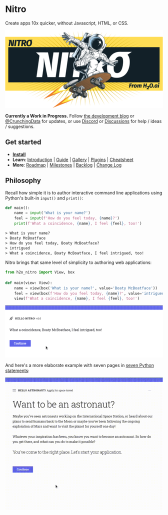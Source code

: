 # Nitro

Create apps 10x quicker, without Javascript, HTML, or CSS.

![Nitro](docs/assets/banner.png)

**Currently a Work in Progress.**
Follow [the development blog](https://wrong.technology/tags/nitro/) or
[@CrunchingData](https://twitter.com/CrunchingData) for updates, or use
[Discord](https://discord.gg/6RUdk2CPgw) or
[Discussions](https://github.com/h2oai/nitro/discussions) for help / ideas / suggestions.

## Get started

- **[Install](https://nitro.h2o.ai/install/)**
- **Learn**:
  [Introduction](https://nitro.h2o.ai/intro/)
  | [Guide](https://nitro.h2o.ai/guide/basics/)
  | [Gallery](https://nitro.h2o.ai/gallery/)
  | [Plugins](https://nitro.h2o.ai/plugins/)
  | [Cheatsheet](https://nitro.h2o.ai/cheatsheet/)
- **More**:
  [Roadmap](https://github.com/h2oai/nitro/issues/4)
  | [Milestones](https://github.com/h2oai/nitro/milestones)
  | [Backlog](https://github.com/h2oai/nitro/issues/15)
  | [Change Log](https://nitro.h2o.ai/change-log/)


## Philosophy

Recall how simple it is to author interactive command line applications using Python's built-in `input()` and `print()`:

```py
def main():
    name = input('What is your name?')
    feel = input(f'How do you feel today, {name}?')
    print(f'What a coincidence, {name}, I feel {feel}, too!')
```

```
> What is your name?
> Boaty McBoatface
> How do you feel today, Boaty McBoatface?
> intrigued
> What a coincidence, Boaty McBoatface, I feel intrigued, too!
```

Nitro brings that same level of simplicity to authoring web applications:

```py
from h2o_nitro import View, box

def main(view: View):
    name = view(box('What is your name?', value='Boaty McBoatface'))
    feel = view(box(f'How do you feel today, {name}?', value='intrigued'))
    view(f'What a coincidence, {name}, I feel {feel}, too!')
```

![Hello World app](help/docs/assets/images/app-basic.gif)

And here's a more elaborate example with seven pages in [seven Python statements](https://github.com/h2oai/nitro/blob/main/py/examples/space_flight.py):

![Recruitment app](help/docs/assets/images/app-recruitment.gif)
